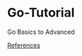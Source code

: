 # Go-Tutorial
Go Basics to Advanced

[References](https://github.com/kamranahmedse/developer-roadmap/tree/master/src/data/roadmaps/golang/content)
